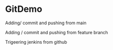 # GitDemo

Adding/ commit and pushing from main 

Adding / commit and pushing from feature branch

Trigeering jenkins from github